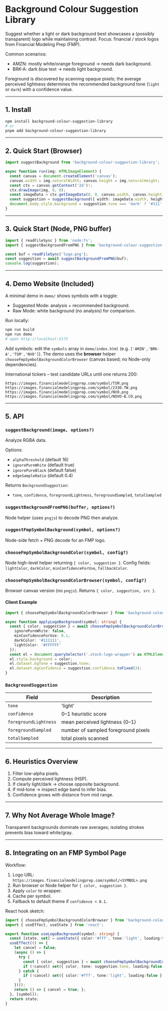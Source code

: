 # Background Colour Suggestion Library

Suggest whether a light or dark background best showcases a (possibly transparent) logo while maintaining contrast. Focus: financial / stock logos from Financial Modeling Prep (FMP).

Common scenarios:
- AMZN: mostly white/orange foreground → needs dark background.
- BRK-A: dark blue text → needs light background.

Foreground is discovered by scanning opaque pixels; the average perceived lightness determines the recommended background tone (`light` or `dark`) with a confidence value.

---
## 1. Install

```bash
npm install background-colour-suggestion-library
# or
pnpm add background-colour-suggestion-library
```

---
## 2. Quick Start (Browser)

```ts
import suggestBackground from 'background-colour-suggestion-library';

async function run(img: HTMLImageElement) {
  const canvas = document.createElement('canvas');
  canvas.width = img.naturalWidth; canvas.height = img.naturalHeight;
  const ctx = canvas.getContext('2d')!;
  ctx.drawImage(img, 0, 0);
  const imageData = ctx.getImageData(0, 0, canvas.width, canvas.height);
  const suggestion = suggestBackground({ width: imageData.width, height: imageData.height, data: imageData.data });
  document.body.style.background = suggestion.tone === 'dark' ? '#111' : '#fff';
}
```

---
## 3. Quick Start (Node, PNG buffer)

```ts
import { readFileSync } from 'node:fs';
import { suggestBackgroundFromPNG } from 'background-colour-suggestion-library';

const buf = readFileSync('logo.png');
const suggestion = await suggestBackgroundFromPNG(buf);
console.log(suggestion);
```

---
## 4. Demo Website (Included)

A minimal demo in `demo/` shows symbols with a toggle:
- Suggested Mode: analysis + recommended background.
- Raw Mode: white background (no analysis) for comparison.

Run locally:
```bash
npm run build
npm run demo
# open http://localhost:5173
```

Add symbols: edit the `symbols` array in `demo/index.html` (e.g. `['AMZN','BRK-A','TSM','NVO']`). The demo uses the **browser** helper `chooseFmpSymbolBackgroundColorBrowser` (canvas based; no Node-only dependencies).

International tickers – test candidate URLs until one returns 200:
```
https://images.financialmodelingprep.com/symbol/TSM.png
https://images.financialmodelingprep.com/symbol/2330.TW.png
https://images.financialmodelingprep.com/symbol/NVO.png
https://images.financialmodelingprep.com/symbol/NOVO-B.CO.png
```

---
## 5. API

### `suggestBackground(image, options?)`
Analyze RGBA data.

Options:
- `alphaThreshold` (default 16)
- `ignorePureWhite` (default true)
- `ignorePureBlack` (default false)
- `edgeSampleRatio` (default 0.4)

Returns `BackgroundSuggestion`:
- `tone`, `confidence`, `foregroundLightness`, `foregroundSampled`, `totalSampled`

### `suggestBackgroundFromPNG(buffer, options?)`
Node helper (uses `pngjs`) to decode PNG then analyze.

### `suggestFmpSymbolBackground(symbol, options?)`
Node-side fetch + PNG decode for an FMP logo.

### `chooseFmpSymbolBackgroundColor(symbol, config?)`
Node high-level helper returning `{ color, suggestion }`.
Config fields: `lightColor`, `darkColor`, `minConfidenceForUse`, `fallbackColor`.

### `chooseFmpSymbolBackgroundColorBrowser(symbol, config?)`
Browser canvas version (no `pngjs`). Returns `{ color, suggestion, src }`.

#### Client Example
```ts
import { chooseFmpSymbolBackgroundColorBrowser } from 'background-colour-suggestion-library';

async function applyLogoBackground(symbol: string) {
  const { color, suggestion } = await chooseFmpSymbolBackgroundColorBrowser(symbol, {
    ignorePureWhite: false,
    minConfidenceForUse: 0.1,
    darkColor: '#111111',
    lightColor: '#FFFFFF'
  });
  const el = document.querySelector('.stock-logo-wrapper') as HTMLElement;
  el.style.background = color;
  el.dataset.bgTone = suggestion.tone;
  el.dataset.bgConfidence = suggestion.confidence.toFixed(3);
}
```

### `BackgroundSuggestion`
| Field | Description |
|-------|-------------|
| `tone` | 'light' | 'dark' |
| `confidence` | 0–1 heuristic score |
| `foregroundLightness` | mean perceived lightness (0–1) |
| `foregroundSampled` | number of sampled foreground pixels |
| `totalSampled` | total pixels scanned |

---
## 6. Heuristics Overview
1. Filter low-alpha pixels.
2. Compute perceived lightness (HSP).
3. If clearly light/dark → choose opposite background.
4. If mid‑tone → inspect edge band to infer bias.
5. Confidence grows with distance from mid range.

---
## 7. Why Not Average Whole Image?
Transparent backgrounds dominate raw averages; isolating strokes prevents bias toward white/gray.

---
## 8. Integrating on an FMP Symbol Page
Workflow:
1. Logo URL: `https://images.financialmodelingprep.com/symbol/<SYMBOL>.png`
2. Run browser or Node helper for `{ color, suggestion }`.
3. Apply `color` to wrapper.
4. Cache per symbol.
5. Fallback to default theme if `confidence < 0.1`.

React hook sketch:
```ts
import { chooseFmpSymbolBackgroundColorBrowser } from 'background-colour-suggestion-library';
import { useEffect, useState } from 'react';

export function useLogoBackground(symbol: string) {
  const [state, set] = useState({ color:'#fff', tone:'light', loading:true });
  useEffect(() => {
    let cancel = false;
    (async () => {
      try {
        const { color, suggestion } = await chooseFmpSymbolBackgroundColorBrowser(symbol, { ignorePureWhite:false });
        if (!cancel) set({ color, tone: suggestion.tone, loading:false });
      } catch {
        if (!cancel) set({ color:'#fff', tone:'light', loading:false });
      }
    })();
    return () => { cancel = true; };
  }, [symbol]);
  return state;
}
```